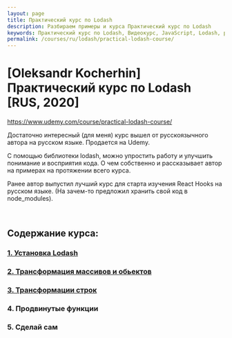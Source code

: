 ```yaml
---
layout: page
title: Практический курс по Lodash
description: Разбираем примеры и курса Практический курс по Lodash
keywords: Практический курс по Lodash, Видеокурс, JavaScript, Lodash, русский язык
permalink: /courses/ru/lodash/practical-lodash-course/
---
```


# [Oleksandr Kocherhin] Практический курс по Lodash [RUS, 2020]

https://www.udemy.com/course/practical-lodash-course/

<!--ENG
https://www.udemy.com/course/lodash-the-complete-guide/
-->

Достаточно интересный (для меня) курс вышел от русскоязычного автора на русском языке. Продается на Udemy.

С помощью библиотеки lodash, можно упростить работу и улучшить понимание и восприятия кода. О чем собственно и рассказывает автор на примерах на протяжении всего курса.

Ранее автор выпустил лучший курс для старта изучения React Hooks на русском языке. (На зачем-то предложил хранить свой код в node_modules).

<br/>

## Содержание курса:

### <a href="/courses/ru/lodash/practical-lodash-course/setup/">1. Установка Lodash</a>

### <a href="/courses/ru/lodash/practical-lodash-course/arrays-and-objects-transformations/">2. Трансформация массивов и обьектов</a>

### <a href="/courses/ru/lodash/practical-lodash-course/string-transformations/">3. Трансформации строк</a>

### 4. Продвинутые функции

### 5. Сделай сам
